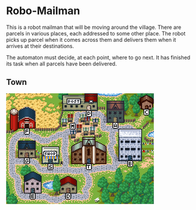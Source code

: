 # Robo-Mailman

This is a robot mailman that will be moving around the village. There are parcels in various places, each addressed to some other place.
The robot picks up parcel when it comes across them and delivers them when it arrives at their destinations.

The automaton must decide, at each point, where to go next. It has finished its task when all parcels have been delivered.

## Town

![alt text](/img/village2x.png)
